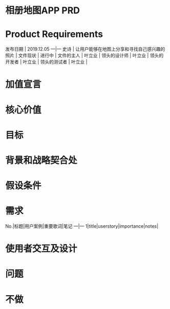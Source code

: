# 相册地图APP PRD
# Product Requirements
发布日期 | 2019.12.05
—|—
史诗 | 让用户能够在地图上分享和寻找自己感兴趣的照片 |
文件现状 | 进行中 |
文件的主人 | 叶立业 |
领头的设计师 | 叶立业 |
领头的开发者 | 叶立业 |
领头的测试者 | 叶立业 |

# 加值宣言
# 核心价值
# 目标


# 背景和战略契合处

# 假设条件

# 需求
No.|标题|用户案例|重要歌词|笔记
—|—
1|title|userstory|importance|notes|

#  使用者交互及设计

# 问题

# 不做
